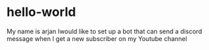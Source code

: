 # hello-world

My name is arjan
Iwould like to set up a bot that can send a discord message when I get a new subscriber on my Youtube channel

